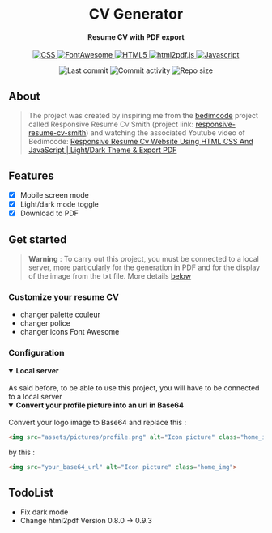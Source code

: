 <p align="center">
  <h1 align="center">CV Generator</h1>
  <h4 align="center">Resume CV with PDF export</h4>
</p>

<p align="center">
  <a href="https://developer.mozilla.org/en-US/docs/Web/CSS">
    <img alt="CSS" src="https://img.shields.io/badge/-CSS-0068BA?style=flat&logo=css3&logoColor=white" />
  </a>

  <a href="https://fontawesome.com/">
    <img alt="FontAwesome" src="https://img.shields.io/badge/-Font_Awesome-2186DF?style=flat&logo=fontawesome&logoColor=white" />
  </a>

  <a href="https://developer.mozilla.org/en-US/docs/Glossary/HTML5">
    <img alt="HTML5" src="https://img.shields.io/badge/-HTML5-DD4D25?style=flat&logo=html5&logoColor=white" />
  </a>

  <a href="https://ekoopmans.github.io/html2pdf.js/">
    <img alt="html2pdf.js" src="https://img.shields.io/badge/-html2pdf.js-16866B?style=flat&logo=javascript&logoColor=white" />
  </a>
  
  <a href="https://developer.mozilla.org/en-US/docs/Web/JavaScript">
    <img alt="Javascript" src="https://img.shields.io/badge/-Javascript-EFD81D?style=flat&logo=javascript&logoColor=white" /> 
  </a> 
</p>

<p align="center">
  <img alt="Last commit" src="https://img.shields.io/github/last-commit/leag76/cv-generator?color=%23B5CDA3&logo=github&logoColor=white" />
  <img alt="Commit activity" src="https://img.shields.io/github/commit-activity/m/leag76/cv-generator?color=%23A76844&logo=github&logoColor=white" />
  <img alt="Repo size" src="https://img.shields.io/github/repo-size/leag76/cv-generator?color=%23C1AC95&logo=github&logoColor=white" />
</p>

## About

> The project was created by inspiring me from the <a href="https://github.com/bedimcode">bedimcode</a> project called Responsive Resume Cv Smith (project link: <a href="https://github.com/bedimcode/responsive-resume-cv-smith">responsive-resume-cv-smith</a>) and watching the associated Youtube video of Bedimcode: <a href="https://www.youtube.com/watch?v=oYjseP_Qhv4">Responsive Resume Cv Website Using HTML CSS And JavaScript | Light/Dark Theme & Export PDF</a>

## Features

- [x] Mobile screen mode
- [x] Light/dark mode toggle
- [x] Download to PDF

## Get started

> **Warning** : To carry out this project, you must be connected to a local server, more particularly for the generation in PDF and for the display of the image from the txt file. More details [below](#configuration "Go to configuration")

### Customize your resume CV

- changer palette couleur
- changer police
- changer icons Font Awesome

### Configuration

<details open>
  <summary><b>Local server</b></summary>
  <br/>
  As said before, to be able to use this project, you will have to be connected to a local server
</details>

<details open>
  <summary><b>Convert your profile picture into an url in Base64</b></summary>
  <br/>
  Convert your logo image to Base64 and replace this :

```html
<img src="assets/pictures/profile.png" alt="Icon picture" class="home_img">
```

by this :

```html
<img src="your_base64_url" alt="Icon picture" class="home_img">
```
</details>



## TodoList

- Fix dark mode
- Change html2pdf Version 0.8.0 -> 0.9.3
